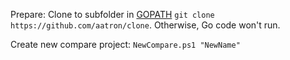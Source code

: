 Prepare:
Clone to subfolder in [GOPATH](https://golang.org/doc/code.html#GOPATH) `git clone https://github.com/aatron/clone`. Otherwise, Go code won't run.

Create new compare project:
`NewCompare.ps1 "NewName"`
